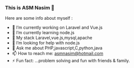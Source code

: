 ###  This is ASM Nasim 👋


Here are some info about myself :

- 🔭 I’m currently working on Laravel and Vue.js
- 🌱 I’m currently learning node.js
- 👯 My stack Laravel,vue.js,mysql,apache 
- 🤔 I’m looking for help with node.js
- 💬 Ask me about PHP,javascript,C,python,java
- 📫 How to reach me: asmnasim@hotmail.com
- ⚡ Fun fact: ...problem solving and fun with friends & family.
<img src="https://encrypted-tbn0.gstatic.com/images?q=tbn:ANd9GcQSI7IGe3NMzu-hoUVjtidlqvVGdSNcP1cRsA&usqp=CAU" alt="" />

